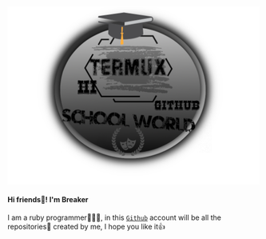 ![foto](l.png)
####         Hi friends👋! I'm Breaker
   I am a ruby ​​programmer👨🏻‍💻, in this [`Github`](https://github.com) account will be all the repositories created by me, I hope you like it👍
